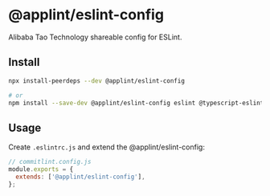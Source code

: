 # @applint/eslint-config

Alibaba Tao Technology shareable config for ESLint.

## Install

```bash
npx install-peerdeps --dev @applint/eslint-config

# or
npm install --save-dev @applint/eslint-config eslint @typescript-eslint/eslint-plugin eslint-plugin-import eslint-plugin-jsx-a11y eslint-plugin-jsx-plus eslint-plugin-react eslint-plugin-react-hooks
```

## Usage

Create `.eslintrc.js` and extend the @applint/eslint-config:

```js
// commitlint.config.js
module.exports = {
  extends: ['@applint/eslint-config'],
};
```
